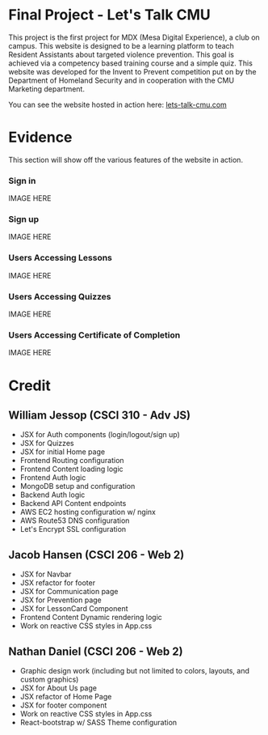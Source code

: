 # Final Project - Let's Talk CMU
This project is the first project for MDX (Mesa Digital Experience), a club on campus. This website is designed to be a learning platform to teach Resident Assistants about targeted violence prevention. This goal is achieved via a competency based training course and a simple quiz. This website was developed for the Invent to Prevent competition put on by the Department of Homeland Security and in cooperation with the CMU Marketing department.

You can see the website hosted in action here: [lets-talk-cmu.com](https://lets-talk-cmu.com)
# Evidence
This section will show off the various features of the website in action.

### Sign in
IMAGE HERE

### Sign up
IMAGE HERE
### Users Accessing Lessons
IMAGE HERE
### Users Accessing Quizzes
IMAGE HERE

### Users Accessing Certificate of Completion
IMAGE HERE
# Credit
## William Jessop (CSCI 310 - Adv JS)
- JSX for Auth components (login/logout/sign up)
- JSX for Quizzes
- JSX for initial Home page
- Frontend Routing configuration
- Frontend Content loading logic
- Frontend Auth logic
- MongoDB setup and configuration
- Backend Auth logic
- Backend API Content endpoints
- AWS EC2 hosting configuration w/ nginx
- AWS Route53 DNS configuration
- Let's Encrypt SSL configuration
## Jacob Hansen (CSCI 206 - Web 2)
- JSX for Navbar
- JSX refactor for footer
- JSX for Communication page
- JSX for Prevention page
- JSX for LessonCard Component
- Frontend Content Dynamic rendering logic
- Work on reactive CSS styles in App.css

## Nathan Daniel (CSCI 206 - Web 2)
- Graphic design work (including but not limited to colors, layouts, and custom graphics)
- JSX for About Us page
- JSX refactor of Home Page
- JSX for footer component
- Work on reactive CSS styles in App.css
- React-bootstrap w/ SASS Theme configuration